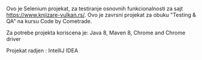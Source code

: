 Ovo je Selenium projekat, za testiranje osnovnih funkcionalnosti za sajt https://www.knjizare-vulkan.rs/. Ovo je zavrsni projekat za obuku "Testing & QA" na kursu Code by Cometrade.

Za potrebe projekta koriscena je: Java 8, Maven 8, Chrome and Chrome driver

Projekat radjen : IntelliJ IDEA
